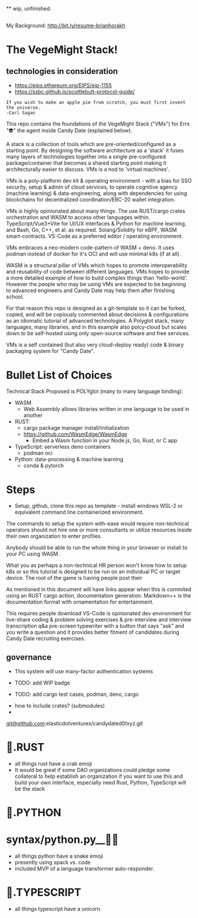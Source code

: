 ** wip, unfinished.

## 
My Background:  http://bit.ly/resume-brianhorakh

# The VegeMight Stack!

## technologies in consideration
* https://eips.ethereum.org/EIPS/eip-1155
* https://ssbc.github.io/scuttlebutt-protocol-guide/


```
If you wish to make an apple pie from scratch, you must first invent the universe.
-Carl Sagan
```

This repo contains the foundations of the VegeMight Stack ("VMs") for Errs "👽" the agent inside Candy Date (explained below).  

A stack is a collection of tools which are pre-oriented/configured as a starting point.  By designing the software architecture as a 'stack' it fuses many layers of technologies together into a single pre-configured package/container that becomes a shared starting point making it architecturally easier to discuss.  VMs is a nod to 'virtual machines'. 

VMs is a poly-platform dev kit & operating environment - with a bias for SSO security, setup & admin of cloud services, to operate cognitive agency (machine learning) &  data-engineering, along with dependencies for using blockchains for decentralized coordination/ERC-20 wallet integration.  

VMs is highly opinionated about many things.  The use RUST/cargo crates orchestration and WASM to access other languages within.  TypeScript/Vue3+Vite for UI/UX interfaces & Python for machine learning, and Bash, Go, C++, et al. as required. Solang/Solidity for eBPF, WASM smart-contracts. VS-Code as a preferred editor / operating environment. 

VMs embraces a neo-modern code-pattern of WASM + deno. It uses podman instead of docker for it's OCI and will use minimal k8s (if at all). 

WASM is a structural pillar of VMs which hopes to promote interoperability and reusability of code between different languages.  VMs hopes to provide a more detailed example of how to build complex things than 'hello-world'.  However the people who may be using VMs are expected to be beginning to advanced engineers and Candy Date may help them after finishing school. 

For that reason this repo is designed as a git-template so it can be forked, copied, and will be copiously commented about decisions & configurations as an idiomatic tutorial of advanced technologies.   A Polyglot stack, many languages, many libraries, and in this example also polcy-cloud but scales down to be self-hosted using only open-source software and free services.  

VMs is a self contained (but also very cloud-deploy ready) code & binary packaging system for "Candy Date". 
 


# Bullet List of Choices

Technical Stack Proposed is POLYglot (many to many language binding):
* WASM
    * Web Assembly allows libraries written in one language to be used in another
* RUST:
    * cargo package manager install/initialization 
    * https://github.com/WasmEdge/WasmEdge
        * Embed a Wasm function in your Node.js, Go, Rust, or C app
* TypeScript: serverless deno containers
    * podman oci 
* Python: data-processing & machine learning
    * conda & pytorch 



# Steps
 * Setup, github, clone this repo as template - install windows WSL-2 or equivalent command line containerized environment. 




The commands to setup the system with-ease would require non-technical operators should not hire one or more consultants or utilize resources inside their own organization to enter profiles.   

Anybody should be able to run the whole thing in your browser or install to your PC using WASM.   

What you as perhaps a non-technical HR person won't know how to setup k8s or so this tutorial is designed to be run on an individual PC or target device.   The root of the game is having people post their 

 As mentioned in this document will have links appear when this is commited using an RUST cargo action, documentation generation.  Markdown++ is the documentation format with ornamentation for entertainment. 

 This requires people download VS-Code is opinionated dev environment for live-share coding & problem solving exercises & pre-interview and interview transcription q&a pre-screen typewriter with a button that says "ask" and you write a question and it provides better fitment of candidates during Candy Date recruiting exercises. 
 






## governance
* This system will use many-factor authentication systems

* TODO: add WIP badge
* TODO: add cargo test cases, podman, deno, cargo

- how to include crates? (submodules)
- 

git@github.com:elasticdotventures/candydated0txyz.git


# 🦀.RUST
* all things rust have a crab emoji
* It would be great if some DAO organizations could pledge some collateral to help establish an 
organization if you want to use this and build your own interface, especially need Rust, Python, TypeScript will be the stack

# 🐍.PYTHON
# syntax/python.py__🍬🐍
* all things python have a snake emoji
* presently using spack vs. code
* included MVP of a language transformer auto-responder. 

# 🦄.TYPESCRIPT
* all things typescript have a unicorn






